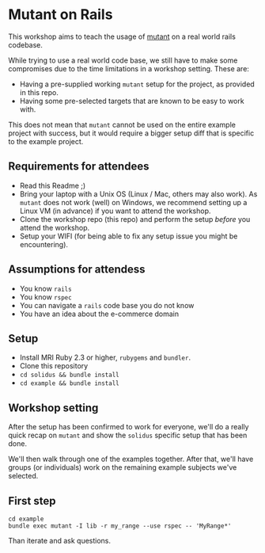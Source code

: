 # Mutant on Rails

This workshop aims to teach the usage of [mutant](https://github.com/mbj/mutant)
on a real world rails codebase.

While trying to use a real world code base, we still have to make some compromises
due to the time limitations in a workshop setting. These are:

* Having a pre-supplied working `mutant` setup for the project, as provided in this repo.
* Having some pre-selected targets that are known to be easy to work with.

This does not mean that `mutant` cannot be used on the entire example project with success,
but it would require a bigger setup diff that is specific to the example project.

## Requirements for attendees

* Read this Readme ;)
* Bring your laptop with a Unix OS (Linux / Mac, others may also work).
  As `mutant` does not work (well) on Windows, we recommend setting up a Linux VM
  (in advance) if you want to attend the workshop.
* Clone the workshop repo (this repo) and perform the setup *before* you attend the
  workshop.
* Setup your WIFI (for being able to fix any setup issue you might be encountering).

## Assumptions for attendess

* You know `rails`
* You know `rspec`
* You can navigate a `rails` code base you do not know
* You have an idea about the e-commerce domain

## Setup

* Install MRI Ruby 2.3 or higher, `rubygems` and `bundler`.
* Clone this repository
* `cd solidus && bundle install`
* `cd example && bundle install`

## Workshop setting

After the setup has been confirmed to work for everyone, we'll do a really quick recap
on `mutant` and show the `solidus` specific setup that has been done.

We'll then walk through one of the examples together. After that, we'll have
groups (or individuals) work on the remaining example subjects we've selected.

## First step

```
cd example
bundle exec mutant -I lib -r my_range --use rspec -- 'MyRange*'
```

Than iterate and ask questions.
